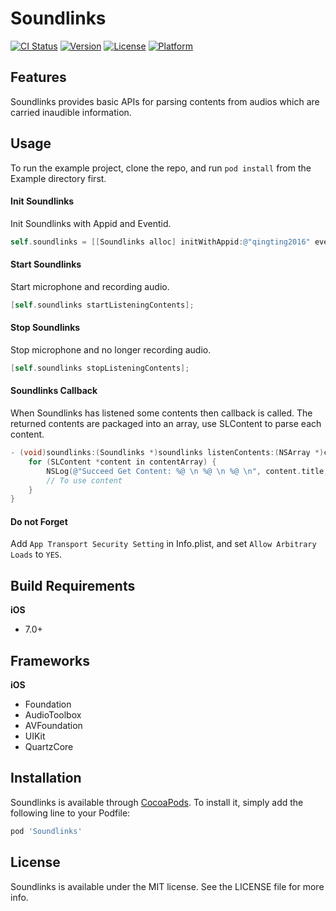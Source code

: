 # Soundlinks

[![CI Status](http://img.shields.io/travis/liqingyao/Soundlinks.svg?style=flat)](https://travis-ci.org/liqingyao/Soundlinks)
[![Version](https://img.shields.io/cocoapods/v/Soundlinks.svg?style=flat)](http://cocoapods.org/pods/Soundlinks)
[![License](https://img.shields.io/cocoapods/l/Soundlinks.svg?style=flat)](http://cocoapods.org/pods/Soundlinks)
[![Platform](https://img.shields.io/cocoapods/p/Soundlinks.svg?style=flat)](http://cocoapods.org/pods/Soundlinks)

## Features
Soundlinks provides basic APIs for parsing contents from audios which are carried inaudible information.

## Usage

To run the example project, clone the repo, and run `pod install` from the Example directory first.

#### Init Soundlinks

Init Soundlinks with Appid and Eventid.

```objectivec
self.soundlinks = [[Soundlinks alloc] initWithAppid:@"qingting2016" eventid:@"qingting-huodong" andDelegate:self];
```

#### Start Soundlinks

Start microphone and recording audio.

```objectivec
[self.soundlinks startListeningContents];
```

#### Stop Soundlinks

Stop microphone and no longer recording audio.

```objectivec
[self.soundlinks stopListeningContents];
```
#### Soundlinks Callback

When Soundlinks has listened some contents then callback is called. The returned contents are packaged into an array, use SLContent to parse each content.

```objectivec
- (void)soundlinks:(Soundlinks *)soundlinks listenContents:(NSArray *)contentArray {
    for (SLContent *content in contentArray) {
        NSLog(@"Succeed Get Content: %@ \n %@ \n %@ \n", content.title, content.url, content.image);
        // To use content
    }
}
```

#### Do not Forget

Add `App Transport Security Setting` in Info.plist, and set `Allow Arbitrary Loads` to `YES`.

## Build Requirements
**iOS**
- 7.0+

## Frameworks
**iOS**
- Foundation
- AudioToolbox
- AVFoundation
- UIKit
- QuartzCore

## Installation

Soundlinks is available through [CocoaPods](http://cocoapods.org). To install
it, simply add the following line to your Podfile:

```ruby
pod 'Soundlinks'
```

## License

Soundlinks is available under the MIT license. See the LICENSE file for more info.
